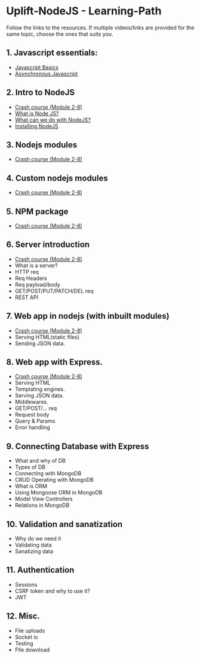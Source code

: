 # Uplift-NodeJS - Learning-Path
Follow the links to the resources. If multiple videos/links are provided for the same topic, choose the ones that suits you.

## 1. Javascript essentials:

* [Javascript Basics](Javascript%20Essestials/Javascript%20basics.md)
* [Asynchronous Javascript](Javascript%20Essestials/Asynchronous%20JS.md)

 ## 2. Intro to NodeJS

* [Crash course (Module 2-8)](NodeJS%20and%20Express/Crash%20course.md)
* [What is Node JS?](NodeJS%20and%20Express/What%20is%20Nodejs.md)
* [What can we do with NodeJS?](NodeJS%20and%20Express/What%20can%20we%20do%20with%20nodejs.md)
* [Installing NodeJS](NodeJS%20and%20Express/Installing%20NodeJS.md)

## 3. Nodejs modules 
* [Crash course (Module 2-8)](NodeJS%20and%20Express/Crash%20course.md)

## 4. Custom nodejs modules
* [Crash course (Module 2-8)](NodeJS%20and%20Express/Crash%20course.md)

## 5. NPM package
* [Crash course (Module 2-8)](NodeJS%20and%20Express/Crash%20course.md)

## 6. Server introduction
* [Crash course (Module 2-8)](NodeJS%20and%20Express/Crash%20course.md)
* What is a server?
* HTTP req
* Req Headers
* Req payload/body
* GET/POST/PUT/PATCH/DEL  req
* REST API  

## 7. Web app in nodejs (with inbuilt modules)
* [Crash course (Module 2-8)](NodeJS%20and%20Express/Crash%20course.md)
* Serving HTML(static files)
* Sending JSON data.  

## 8. Web app with Express.
* [Crash course (Module 2-8)](NodeJS%20and%20Express/Crash%20course.md)
* Serving HTML
* Templating engines.
* Serving JSON data.
* Middlewares.
* GET/POST/… req
* Request body
* Query & Params
* Error handling  

## 9. Connecting Database with Express
* What and why of DB
* Types of DB
* Connecting with MongoDB
* CRUD Operating with MongoDB
* What is ORM
* Using Mongoose ORM in MongoDB
* Model View Controllers
* Relations in MongoDB

## 10. Validation and sanatization
* Why do we need it
* Validating data
* Sanatizing data

## 11. Authentication
* Sessions
* CSRF token and why to use it?
* JWT

## 12. Misc.
* File uploads
* Socket io
* Testing
* FIle download
